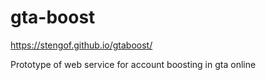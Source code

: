 # gta-boost
https://stengof.github.io/gtaboost/


Prototype of web service for account boosting in gta online
